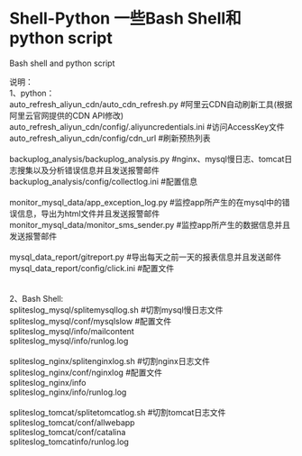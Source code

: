 # Shell-Python  一些Bash Shell和python script<br>
Bash shell and python script<br>

说明：<br>
1、python：<br>
auto_refresh_aliyun_cdn/auto_cdn_refresh.py             #阿里云CDN自动刷新工具(根据阿里云官网提供的CDN API修改)<br>
auto_refresh_aliyun_cdn/config/.aliyuncredentials.ini   #访问AccessKey文件<br>
auto_refresh_aliyun_cdn/config/cdn_url                  #刷新预热列表<br>
<br>
backuplog_analysis/backuplog_analysis.py                #nginx、mysql慢日志、tomcat日志搜集以及分析错误信息并且发送报警邮件 
backuplog_analysis/config/collectlog.ini                #配置信息<br>
<br>
monitor_mysql_data/app_exception_log.py                 #监控app所产生的在mysql中的错误信息，导出为html文件并且发送报警邮件<br> 
monitor_mysql_data/monitor_sms_sender.py                #监控app所产生的数据信息并且发送报警邮件<br> 
<br> 
mysql_data_report/gitreport.py                          #导出每天之前一天的报表信息并且发送邮件<br> 
mysql_data_report/config/click.ini                      #配置文件<br>
<br>            
2、Bash Shell:<br>
spliteslog_mysql/splitemysqllog.sh                      #切割mysql慢日志文件<br>
spliteslog_mysql/conf/mysqlslow                         #配置文件<br>
spliteslog_mysql/info/mailcontent<br>
spliteslog_mysql/info/runlog.log<br>
<br> 
spliteslog_nginx/splitenginxlog.sh                      #切割nginx日志文件   
spliteslog_nginx/conf/nginxlog                          #配置文件<br>
spliteslog_nginx/info<br>
spliteslog_nginx/info/runlog.log<br>
<br> 
spliteslog_tomcat/splitetomcatlog.sh                    #切割tomcat日志文件<br>
spliteslog_tomcat/conf/allwebapp<br>
spliteslog_tomcat/conf/catalina<br>
spliteslog_tomcatinfo/runlog.log<br>         
